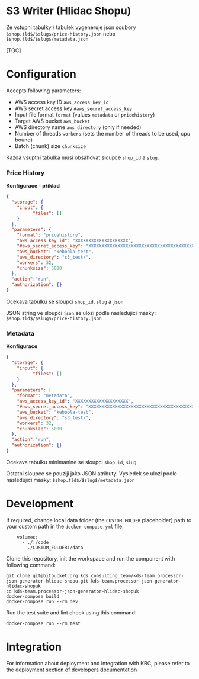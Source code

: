 S3 Writer (Hlidac Shopu)
=============

Ze vstupni tabulky / tabulek vygeneruje json soubory `$shop.tld$/$slug$/price-history.json`
nebo `$shop.tld$/$slug$/metadata.json`


[TOC]


Configuration
=============

Accepts following parameters:


- AWS access key ID `aws_access_key_id` 
- AWS secret access key `#aws_secret_access_key`
- Input file format `format` (values `metadata` or `pricehistory`)
- Target AWS bucket `aws_bucket`
- AWS directory name `aws_directory` (only if needed)
- Number of threads `workers` (sets the number of threads to be used, cpu bound)
- Batch (chunk) size `chunksize`

Kazda vsuptni tabulka musi obsahovat sloupce `shop_id` a `slug`.

### Price History

**Konfigurace - příklad**

```json
{
  "storage": {
    "input": {
          "files": []
    }
  },
  "parameters": {
    "format": "pricehistory",
    "aws_access_key_id": "XXXXXXXXXXXXXXXXXXXX",
    "#aws_secret_access_key": "XXXXXXXXXXXXXXXXXXXXXXXXXXXXXXXXXXXXXXXX",
    "aws_bucket": "keboola-test",
    "aws_directory": "s3_test/",
    "workers": 32,
    "chunksize": 5000
  },
  "action":"run",
  "authorization": {}
}
```

Ocekava tabulku se sloupci `shop_id`, `slug` a `json`

JSON string ve sloupci `json` se ulozi podle nasledujici masky:
`$shop.tld$/$slug$/price-history.json`

### Metadata

**Konfigurace**

```json
{
  "storage": {
    "input": {
          "files": []
    }
  },
  "parameters": {
    "format": "metadata",
    "aws_access_key_id": "XXXXXXXXXXXXXXXXXXXX",
    "#aws_secret_access_key": "XXXXXXXXXXXXXXXXXXXXXXXXXXXXXXXXXXXXXXXX",
    "aws_bucket": "keboola-test",
    "aws_directory": "s3_test/",
    "workers": 32,
    "chunksize": 5000
  },
  "action":"run",
  "authorization": {}
}
```

Ocekava tabulku minimanlne se sloupci `shop_id`, `slug`.

Ostatni sloupce se pouziji jako JSON atributy. Vysledek se ulozi podle nasledujici masky:
`$shop.tld$/$slug$/metadata.json`

# Development

If required, change local data folder (the `CUSTOM_FOLDER` placeholder) path to your custom path in
the `docker-compose.yml` file:

~~~~~~~~~~~~~~~~~~~~~~~~~~~~~~~~~~~~~~~~~~~~~~~~~~~~~~~~~~~~~~~~~~~~~~~~~~~~~~~~
    volumes:
      - ./:/code
      - ./CUSTOM_FOLDER:/data
~~~~~~~~~~~~~~~~~~~~~~~~~~~~~~~~~~~~~~~~~~~~~~~~~~~~~~~~~~~~~~~~~~~~~~~~~~~~~~~~

Clone this repository, init the workspace and run the component with following command:

~~~~~~~~~~~~~~~~~~~~~~~~~~~~~~~~~~~~~~~~~~~~~~~~~~~~~~~~~~~~~~~~~~~~~~~~~~~~~~~~
git clone git@bitbucket.org:kds_consulting_team/kds-team.processor-json-generator-hlidac-shopu.git kds-team.processor-json-generator-hlidac-shopuk
cd kds-team.processor-json-generator-hlidac-shopuk
docker-compose build
docker-compose run --rm dev
~~~~~~~~~~~~~~~~~~~~~~~~~~~~~~~~~~~~~~~~~~~~~~~~~~~~~~~~~~~~~~~~~~~~~~~~~~~~~~~~

Run the test suite and lint check using this command:

~~~~~~~~~~~~~~~~~~~~~~~~~~~~~~~~~~~~~~~~~~~~~~~~~~~~~~~~~~~~~~~~~~~~~~~~~~~~~~~~
docker-compose run --rm test
~~~~~~~~~~~~~~~~~~~~~~~~~~~~~~~~~~~~~~~~~~~~~~~~~~~~~~~~~~~~~~~~~~~~~~~~~~~~~~~~

Integration
===========

For information about deployment and integration with KBC, please refer to the
[deployment section of developers documentation](https://developers.keboola.com/extend/component/deployment/)

